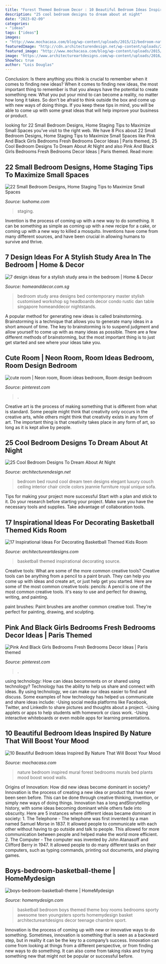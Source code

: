 ```yaml
---
title: "Forest Themed Bedroom Decor : 10 Beautiful Bedroom Ideas Inspired By Nature That Will Boost Your Mood"
description: "25 cool bedroom designs to dream about at night"
date: "2023-02-09"
categories:
- "ideas"
tags: ["ideas"]
images:
- "http://www.mochacasa.com/blog/wp-content/uploads/2015/12/bedroom-nature-forest-mural.jpg"
featuredImage: "http://cdn.architecturendesign.net/wp-content/uploads/2014/09/18-round-velvet-elegant-bed.jpg"
featured_image: "http://www.mochacasa.com/blog/wp-content/uploads/2015/12/bedroom-nature-forest-mural.jpg"
image: "https://www.architectureartdesigns.com/wp-content/uploads/2016/11/1-32.jpg"
ShowToc: true
author: "Lois Douglas"
---
```



Conclusion: Is there anything you think is crucial to remember when it comes to finding new ideas?
When it comes to finding new ideas, the most important thing to remember is that you always have the potential to create something new. What you put your mind to can become a reality, no matter how long it takes. So don't be afraid to think outside the box and come up with new ways of doing things. If you keep these tips in mind, you will be able to come up with some great ideas that will help improve your business or product.

	

		
looking for 22 Small Bedroom Designs, Home Staging Tips to Maximize Small Spaces you've visit to the right web. We have 8 Pics about 22 Small Bedroom Designs, Home Staging Tips to Maximize Small Spaces like Pink And Black Girls Bedrooms Fresh Bedrooms Decor Ideas | Paris themed, 25 Cool Bedroom Designs To Dream About At Night and also Pink And Black Girls Bedrooms Fresh Bedrooms Decor Ideas | Paris themed. Read more:
		
    
## 22 Small Bedroom Designs, Home Staging Tips To Maximize Small Spaces

<img loading=lazy src="https://www.lushome.com/wp-content/uploads/2015/05/small-spaces-bedroom-designs-decorating-ideas-20.jpg" onerror="this.onerror=null;this.src='https://tse3.mm.bing.net/th?id=OIP.IKyDU-Sv_hhBut0qFMlepwHaJ3&amp;pid=15.1';" alt="22 Small Bedroom Designs, Home Staging Tips to Maximize Small Spaces">

_Source: lushome.com_

>staging. 

	

Invention is the process of coming up with a new way to do something. It can be something as simple as coming up with a new recipe for a cake, or coming up with a new way to killed a mosquito. Inventions have come from many different sources, and have been crucial in allowing humans to survive and thrive.

    
## 7 Design Ideas For A Stylish Study Area In The Bedroom | Home &amp; Decor

<img loading=lazy src="https://www.homeanddecor.com.sg/sites/default/files/imagecache/hnd_revamp_1x1_large/blog/gallery_article/gallery_images/58230-dans-workshop.jpg" onerror="this.onerror=null;this.src='https://tse4.mm.bing.net/th?id=OIP.70HCwhHTJQHUMdEVmbXNGQHaE0&amp;pid=15.1';" alt="7 design ideas for a stylish study area in the bedroom | Home &amp; Decor">

_Source: homeanddecor.com.sg_

>bedroom study area designs bed contemporary master stylish customised workshop sg headboards decor condo rustic dan table singapore homeanddecor nightstands. 

	

A popular method for generating new ideas is called brainstorming. Brainstorming is a technique that allows you to generate many ideas in a short amount of time. The key to brainstorming is to suspend judgment and allow yourself to come up with as many ideas as possible. There are a few different methods of brainstorming, but the most important thing is to just get started and see where your ideas take you.

    
## Cute Room | Neon Room, Room Ideas Bedroom, Room Design Bedroom

<img loading=lazy src="https://i.pinimg.com/736x/2d/1b/17/2d1b1721c2fe5d5918e5bb73279075ca.jpg" onerror="this.onerror=null;this.src='https://tse1.mm.bing.net/th?id=OIP.hMQqRe1ufOIGE6PyEyVqrwHaNK&amp;pid=15.1';" alt="cute room | Neon room, Room ideas bedroom, Room design bedroom">

_Source: pinterest.com_

>. 

	

Creative art is the process of making something that is different from what is standard. Some people might think that creativity only occurs in the creative arts, while others might think that creativity exists in any form of art. The important thing is that creativity takes place in any form of art, so long as it is kept alive by people.

    
## 25 Cool Bedroom Designs To Dream About At Night

<img loading=lazy src="http://cdn.architecturendesign.net/wp-content/uploads/2014/09/18-round-velvet-elegant-bed.jpg" onerror="this.onerror=null;this.src='https://tse2.mm.bing.net/th?id=OIP.jitgndKbMNPfPxANAJ5B_AHaHa&amp;pid=15.1';" alt="25 Cool Bedroom Designs To Dream About At Night">

_Source: architecturendesign.net_

>bedroom bed round cool dream teen designs elegant luxury couch ceiling interior chair circle colors jeannie furniture royal unique sofa. 

	

Tips for making your project more successful
Start with a plan and stick to it.
Do your research before starting your project.
Make sure you have the necessary tools and supplies.
Take advantage of collaboration tools.

    
## 17 Inspirational Ideas For Decorating Basketball Themed Kids Room

<img loading=lazy src="https://www.architectureartdesigns.com/wp-content/uploads/2016/11/1-32.jpg" onerror="this.onerror=null;this.src='https://tse4.mm.bing.net/th?id=OIP.u1lXKGjVAbrWObvw4KAO-wHaFh&amp;pid=15.1';" alt="17 Inspirational Ideas For Decorating Basketball Themed Kids Room">

_Source: architectureartdesigns.com_

>basketball themed inspirational decorating source. 

	

Creative tools: What are some of the more common creative tools?
Creative tools can be anything from a pencil to a paint brush. They can help you come up with ideas and create art, or just help get you started. Here are some of the most common creative tools:
pencils: A pencil is one of the most common creative tools. It's easy to use and perfect for drawing, writing, and painting.

paint brushes: Paint brushes are another common creative tool. They're perfect for painting, drawing, and sculpting.

    
## Pink And Black Girls Bedrooms Fresh Bedrooms Decor Ideas | Paris Themed

<img loading=lazy src="https://i.pinimg.com/736x/0f/5c/8e/0f5c8e7bfecb0945281b7d81a5cd62e8.jpg" onerror="this.onerror=null;this.src='https://tse3.mm.bing.net/th?id=OIP.l-kSoddBSzW_ETJu84-4cQHaJ4&amp;pid=15.1';" alt="Pink And Black Girls Bedrooms Fresh Bedrooms Decor Ideas | Paris themed">

_Source: pinterest.com_

>. 

	

using technology: How can ideas becomments on or shared using technology?
Technology has the ability to help us share and connect with ideas. By using technology, we can make our ideas easier to find and discuss. Some examples of how technology has helped us communicate and share ideas include: 
-Using social media platforms like Facebook, Twitter, and LinkedIn to share pictures and thoughts about a project. 
-Using applets or apps to help students with homework or class work. 
-Using interactive whiteboards or even mobile apps for learning presentations.

    
## 10 Beautiful Bedroom Ideas Inspired By Nature That Will Boost Your Mood

<img loading=lazy src="http://www.mochacasa.com/blog/wp-content/uploads/2015/12/bedroom-nature-forest-mural.jpg" onerror="this.onerror=null;this.src='https://tse4.mm.bing.net/th?id=OIP.7LXNC1g24fHsx8LAkAYgLQHaLJ&amp;pid=15.1';" alt="10 Beautiful Bedroom Ideas Inspired By Nature That Will Boost Your Mood">

_Source: mochacasa.com_

>nature bedroom inspired mural forest bedrooms murals bed plants mood boost wood walls. 

	

Origins of Innovation: How did new ideas become dominant in society?
Innovation is the process of creating a new idea or product that has never been seen before. This can be done through creative thinking, invention, or simply new ways of doing things. Innovation has a long andStorytelling history, with some ideas becoming dominant while others fade into obscurity. Here are 5 instances where different ideas became dominant in society: 1. The Telephone - The telephone was first invented by a man named Samuel Morse in 1837. It allowed people to communicate with each other without having to go outside and talk to people. This allowed for more communication between people and helped make the world more efficient. 2. The Computer - The computer was invented by John Atanasoff and Clifford Berry in 1947. It allowed people to do many different tasks on their computers, such as typing commands, printing out documents, and playing games.

    
## Boys-bedroom-basketball-theme | HomeMydesign

<img loading=lazy src="https://homemydesign.com/wp-content/uploads/2014/06/boys-bedroom-basketball-theme.jpg" onerror="this.onerror=null;this.src='https://tse3.mm.bing.net/th?id=OIP.hY9ZN2XhYVhVrQRBpLeMFwHaE7&amp;pid=15.1';" alt="boys-bedroom-basketball-theme | HomeMydesign">

_Source: homemydesign.com_

>basketball bedroom boys themed theme boy rooms bedrooms sporty awesome teen youngsters sports homemydesign basket architectureartdesigns decor teenage chambre sport. 

	

Innovation is the process of coming up with new or innovative ways to do something. Sometimes, innovation is something that is seen as a backward step, but in reality it can be the key to a company’s success. Innovation can come from looking at things from a different perspective, or from finding new ways to do something. It can also come from taking risks and trying something new that might not be popular or successful before.

